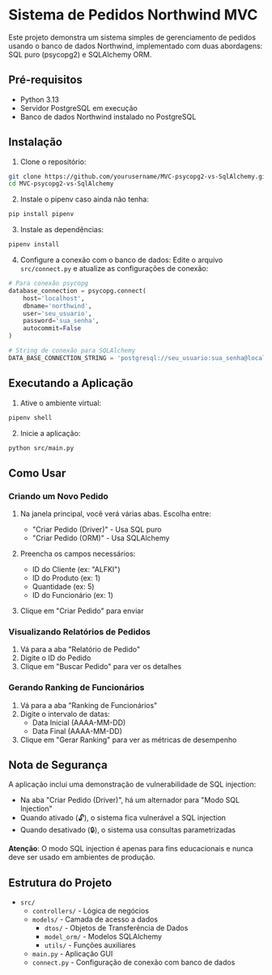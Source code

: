 # Sistema de Pedidos Northwind MVC

Este projeto demonstra um sistema simples de gerenciamento de pedidos usando o banco de dados Northwind, implementado com duas abordagens: SQL puro (psycopg2) e SQLAlchemy ORM.

## Pré-requisitos

- Python 3.13
- Servidor PostgreSQL em execução
- Banco de dados Northwind instalado no PostgreSQL

## Instalação

1. Clone o repositório:
```bash
git clone https://github.com/yourusername/MVC-psycopg2-vs-SqlAlchemy.git
cd MVC-psycopg2-vs-SqlAlchemy
```

2. Instale o pipenv caso ainda não tenha:
```bash
pip install pipenv
```

3. Instale as dependências:
```bash
pipenv install
```

4. Configure a conexão com o banco de dados:
Edite o arquivo `src/connect.py` e atualize as configurações de conexão:

```python
# Para conexão psycopg
database_connection = psycopg.connect(
    host='localhost',
    dbname='northwind',
    user='seu_usuario',
    password='sua_senha',
    autocommit=False
)

# String de conexão para SQLAlchemy
DATA_BASE_CONNECTION_STRING = 'postgresql://seu_usuario:sua_senha@localhost:5432/northwind'
```

## Executando a Aplicação

1. Ative o ambiente virtual:
```bash
pipenv shell
```

2. Inicie a aplicação:
```bash
python src/main.py
```

## Como Usar

### Criando um Novo Pedido

1. Na janela principal, você verá várias abas. Escolha entre:
   - "Criar Pedido (Driver)" - Usa SQL puro
   - "Criar Pedido (ORM)" - Usa SQLAlchemy

2. Preencha os campos necessários:
   - ID do Cliente (ex: "ALFKI")
   - ID do Produto (ex: 1)
   - Quantidade (ex: 5)
   - ID do Funcionário (ex: 1)

3. Clique em "Criar Pedido" para enviar

### Visualizando Relatórios de Pedidos

1. Vá para a aba "Relatório de Pedido"
2. Digite o ID do Pedido
3. Clique em "Buscar Pedido" para ver os detalhes

### Gerando Ranking de Funcionários

1. Vá para a aba "Ranking de Funcionários"
2. Digite o intervalo de datas:
   - Data Inicial (AAAA-MM-DD)
   - Data Final (AAAA-MM-DD)
3. Clique em "Gerar Ranking" para ver as métricas de desempenho

## Nota de Segurança

A aplicação inclui uma demonstração de vulnerabilidade de SQL injection:
- Na aba "Criar Pedido (Driver)", há um alternador para "Modo SQL Injection"
- Quando ativado (🔓), o sistema fica vulnerável a SQL injection
- Quando desativado (🔒), o sistema usa consultas parametrizadas

**Atenção**: O modo SQL injection é apenas para fins educacionais e nunca deve ser usado em ambientes de produção.

## Estrutura do Projeto

- `src/`
  - `controllers/` - Lógica de negócios
  - `models/` - Camada de acesso a dados
    - `dtos/` - Objetos de Transferência de Dados
    - `model_orm/` - Modelos SQLAlchemy
    - `utils/` - Funções auxiliares
  - `main.py` - Aplicação GUI
  - `connect.py` - Configuração de conexão com banco de dados